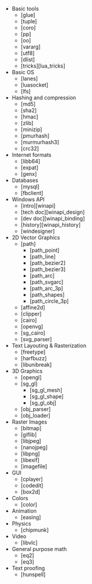 
  * Basic tools
    * [glue]
    * [tuple]
    * [coro]
    * [pp]
    * [oo]
    * [vararg]
    * [utf8]
    * [dlist]
    * [tricks][lua_tricks]
  * Basic OS
    * [lanes]
    * [luasocket]
    * [lfs]
  * Hashing and compression
    * [md5]
    * [sha2]
    * [hmac]
    * [zlib]
    * [minizip]
    * [pmurhash]
    * [murmurhash3]
    * [crc32]
  * Internet formats
    * [libb64]
    * [expat]
    * [genx]
  * Databases
    * [mysql]
    * [fbclient]
  * Windows API
    * [intro][winapi]
    * [tech doc][winapi_design]
    * [dev doc][winapi_binding]
    * [history][winapi_history]
    * [windesigner]
  * 2D Vector Graphics
    * [path]
      * [path_point]
      * [path_line]
      * [path_bezier2]
      * [path_bezier3]
      * [path_arc]
      * [path_svgarc]
      * [path_arc_3p]
      * [path_shapes]
      * [path_circle_3p]
    * [affine2d]
    * [clipper]
    * [cairo]
    * [openvg]
    * [sg_cairo]
    * [svg_parser]
  * Text Layouting & Rasterization
    * [freetype]
    * [harfbuzz]
    * [libunibreak]
  * 3D Graphics
    * [opengl]
    * [sg_gl]
      * [sg_gl_mesh]
      * [sg_gl_shape]
      * [sg_gl_obj]
    * [obj_parser]
    * [obj_loader]
  * Raster Images
    * [bitmap]
    * [giflib]
    * [libjpeg]
    * [nanojpeg]
    * [libpng]
    * [libexif]
    * [imagefile]
  * GUI
    * [cplayer]
    * [codedit]
    * [box2d]
  * Colors
    * [color]
  * Animation
    * [easing]
  * Physics
    * [chipmunk]
  * Video
    * [libvlc]
  * General purpose math
    * [eq2]
    * [eq3]
  * Text proofing
    * [hunspell]

